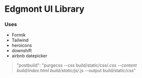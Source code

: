 # Edgmont UI Library

### Uses

- Formik
- Tailwind
- heroicons
- downshift
- airbnb datepicker

> "postbuild": "purgecss --css build/static/css/_.css --content build/index.html build/static/js/_.js --output build/static/css"
